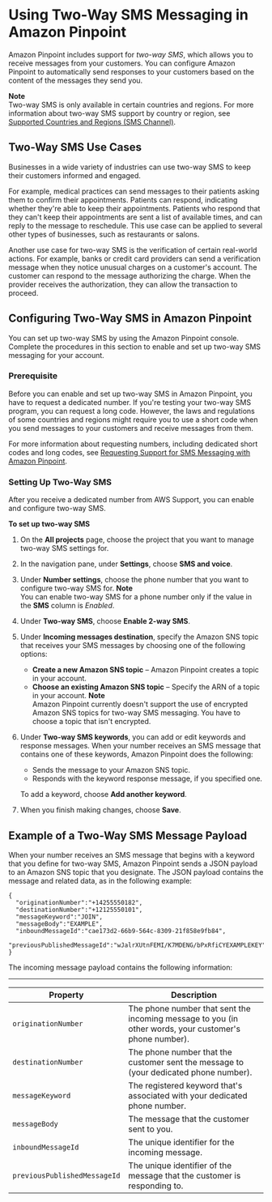 # Using Two\-Way SMS Messaging in Amazon Pinpoint<a name="channels-sms-two-way"></a>

Amazon Pinpoint includes support for *two\-way SMS*, which allows you to receive messages from your customers\. You can configure Amazon Pinpoint to automatically send responses to your customers based on the content of the messages they send you\.

**Note**  
Two\-way SMS is only available in certain countries and regions\. For more information about two\-way SMS support by country or region, see [Supported Countries and Regions \(SMS Channel\)](channels-sms-countries.md)\.

## Two\-Way SMS Use Cases<a name="channels-sms-two-way-use-cases"></a>

Businesses in a wide variety of industries can use two\-way SMS to keep their customers informed and engaged\.

For example, medical practices can send messages to their patients asking them to confirm their appointments\. Patients can respond, indicating whether they're able to keep their appointments\. Patients who respond that they can't keep their appointments are sent a list of available times, and can reply to the message to reschedule\. This use case can be applied to several other types of businesses, such as restaurants or salons\.

Another use case for two\-way SMS is the verification of certain real\-world actions\. For example, banks or credit card providers can send a verification message when they notice unusual charges on a customer's account\. The customer can respond to the message authorizing the charge\. When the provider receives the authorization, they can allow the transaction to proceed\.

## Configuring Two\-Way SMS in Amazon Pinpoint<a name="channels-sms-two-way-configure"></a>

You can set up two\-way SMS by using the Amazon Pinpoint console\. Complete the procedures in this section to enable and set up two\-way SMS messaging for your account\.

### Prerequisite<a name="channels-sms-two-way-configure-prerequisite"></a>

Before you can enable and set up two\-way SMS in Amazon Pinpoint, you have to request a dedicated number\. If you're testing your two\-way SMS program, you can request a long code\. However, the laws and regulations of some countries and regions might require you to use a short code when you send messages to your customers and receive messages from them\. 

For more information about requesting numbers, including dedicated short codes and long codes, see [Requesting Support for SMS Messaging with Amazon Pinpoint](channels-sms-awssupport.md)\.

### Setting Up Two\-Way SMS<a name="channels-sms-two-way-configure-enable"></a>

After you receive a dedicated number from AWS Support, you can enable and configure two\-way SMS\.

**To set up two\-way SMS**

1. On the **All projects** page, choose the project that you want to manage two\-way SMS settings for\.

1. In the navigation pane, under **Settings**, choose **SMS and voice**\.

1. Under **Number settings**, choose the phone number that you want to configure two\-way SMS for\.
**Note**  
You can enable two\-way SMS for a phone number only if the value in the **SMS** column is *Enabled*\.

1. Under **Two\-way SMS**, choose **Enable 2\-way SMS**\.

1. Under **Incoming messages destination**, specify the Amazon SNS topic that receives your SMS messages by choosing one of the following options:
   + **Create a new Amazon SNS topic** – Amazon Pinpoint creates a topic in your account\.
   + **Choose an existing Amazon SNS topic** – Specify the ARN of a topic in your account\.
**Note**  
Amazon Pinpoint currently doesn't support the use of encrypted Amazon SNS topics for two\-way SMS messaging\. You have to choose a topic that isn't encrypted\.

1. Under **Two\-way SMS keywords**, you can add or edit keywords and response messages\. When your number receives an SMS message that contains one of these keywords, Amazon Pinpoint does the following:
   + Sends the message to your Amazon SNS topic\.
   + Responds with the keyword response message, if you specified one\.

   To add a keyword, choose **Add another keyword**\.

1. When you finish making changes, choose **Save**\.

## Example of a Two\-Way SMS Message Payload<a name="settings-account-sms-two-way-payload"></a>

When your number receives an SMS message that begins with a keyword that you define for two\-way SMS, Amazon Pinpoint sends a JSON payload to an Amazon SNS topic that you designate\. The JSON payload contains the message and related data, as in the following example:

```
{
  "originationNumber":"+14255550182",
  "destinationNumber":"+12125550101",
  "messageKeyword":"JOIN",
  "messageBody":"EXAMPLE",
  "inboundMessageId":"cae173d2-66b9-564c-8309-21f858e9fb84",
  "previousPublishedMessageId":"wJalrXUtnFEMI/K7MDENG/bPxRfiCYEXAMPLEKEY"
}
```

The incoming message payload contains the following information:


****  

| Property | Description | 
| --- | --- | 
| `originationNumber` | The phone number that sent the incoming message to you \(in other words, your customer's phone number\)\. | 
| `destinationNumber` | The phone number that the customer sent the message to \(your dedicated phone number\)\. | 
| `messageKeyword` | The registered keyword that's associated with your dedicated phone number\. | 
| `messageBody` | The message that the customer sent to you\. | 
| `inboundMessageId` | The unique identifier for the incoming message\. | 
| `previousPublishedMessageId` | The unique identifier of the message that the customer is responding to\. | 